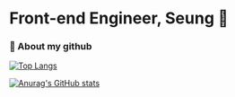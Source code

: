 
<!---
devSeung0v0/devSeung0v0 is a ✨ special ✨ repository because its `README.md` (this file) appears on your GitHub profile.
You can click the Preview link to take a look at your changes.
--->
<div>
  <h1> Front-end Engineer, Seung 👋 </h1>
  
  ### 👀 About my github
  
  [![Top Langs](https://github-readme-stats.vercel.app/api/top-langs/?username=devSeung0v0&layout=compact&theme=cobalt)](https://github.com/anuraghazra/github-readme-stats)


[![Anurag's GitHub stats](https://github-readme-stats.vercel.app/api?username=devSeung0v0&hide=stars&show_icons=true&theme=cobalt)](https://github.com/anuraghazra/github-readme-stats)
</div>




